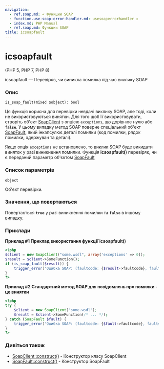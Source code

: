 ```yaml
---
navigation:
  - ref.soap.md: « Функции SOAP
  - function.use-soap-error-handler.md: usesoaperrorhandler »
  - index.md: PHP Manual
  - ref.soap.md: Функции SOAP
title: ісsoapfault
---
```

# ісsoapfault

(PHP 5, PHP 7, PHP 8)

ісsoapfault — Перевіряє, чи виникла помилка під час виклику SOAP

### Опис

```methodsynopsis
is_soap_fault(mixed $object): bool
```

Ця функція корисна для перевірки невдачі виклику SOAP, але тоді, коли не використовуються винятки. Для того щоб її використовувати, створіть об'єкт [SoapClient](class.soapclient.md) з опцією `exceptions`, що дорівнює нулю або **`false`**. У цьому випадку метод SOAP поверне спеціальний об'єкт [SoapFault](class.soapfault.md), який інкапсулює деталі помилки (код помилки, рядок помилки, одержувач та деталі).

Якщо опція `exceptions` не встановлено, то виклик SOAP буде викидати виняток у разі виникнення помилки. Функція **ісsoapfault()** перевіряє, чи є переданий параметр об'єктом [SoapFault](class.soapfault.md)

### Список параметрів

`object`

Об'єкт перевірки.

### Значення, що повертаються

Повертається **`true`** у разі виникнення помилки та **`false`** в іншому випадку.

### Приклади

**Приклад #1 Приклад використання функції **ісsoapfault()****

```php
<?php
$client = new SoapClient("some.wsdl", array('exceptions' => 0));
$result = $client->SomeFunction();
if (is_soap_fault($result)) {
    trigger_error("Ошибка SOAP: (faultcode: {$result->faultcode}, faultstring: {$result->faultstring})", E_USER_ERROR);
}
?>
```

**Приклад #2 Стандартний метод SOAP для повідомлень про помилки - це винятки**

```php
<?php
try {
    $client = new SoapClient("some.wsdl");
    $result = $client->SomeFunction(/* ... */);
} catch (SoapFault $fault) {
    trigger_error("Ошибка SOAP: (faultcode: {$fault->faultcode}, faultstring: {$fault->faultstring})", E_USER_ERROR);
}
?>
```

### Дивіться також

-   [SoapClient::construct()](soapclient.construct.md) - Конструктор класу SoapClient
-   [SoapFault::construct()](soapfault.construct.md) - Конструктор SoapFault
